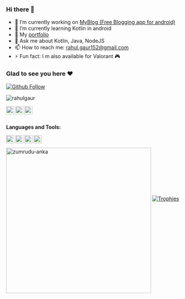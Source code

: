 ### Hi there :wave:

- 🔭 I’m currently working on [MyBlog (Free Blogging app for android)](https://play.google.com/store/apps/details?id=com.rahulgaur.myblog "MyBlog")
- 🌱 I’m currently learning Kotlin in android
- 📶 My [portfolio](https://rahulgaur.dev/)
- 💬 Ask me about Kotlin, Java, NodeJS
- 📫 How to reach me: rahul.gaur152@gmail.com
- ⚡ Fun fact: I m also available for Valorant 🎮


### Glad to see you here :heart:
[![Github Follow](https://img.shields.io/github/followers/irahulgaur?label=Follow%20me%20on%20github%21%21&style=for-the-badge)](https://github.com/login?return_to=https%3A%2F%2Fgithub.com%2FiRahulGaur%2F)
<p align="left"> <img src="https://komarev.com/ghpvc/?username=irahulgaur&label=Views&&color=green&style=flat-square" alt="rahulgaur" /> </p>

<a href="https://twitter.com/irahulgaur07">
  <img align="left" alt="Rahul Gaur's Twitter" width="22px" src="https://cdn.jsdelivr.net/npm/simple-icons@v3/icons/twitter.svg" />
</a>

<a href="https://linkedin.com/in/irahulgaur">
  <img align="left" alt="Rahul Gaur's Linkdein" width="22px" src="https://cdn.jsdelivr.net/npm/simple-icons@v3/icons/linkedin.svg" />
</a>

<a href="https://github.com/irahulgaur">
  <img align="left" alt="Rahul Gaur's Github" width="22px" src="https://cdn.jsdelivr.net/npm/simple-icons@v3/icons/github.svg" />
</a>

<br>
<br>

**Languages and Tools:**  

<img align="left" alt="android" width="22px" src="https://cdn.jsdelivr.net/npm/simple-icons@3.13.0/icons/android.svg" />
<img align="left" alt="android studio" width="22px" src="https://cdn.jsdelivr.net/npm/simple-icons@4.4.0/icons/androidstudio.svg" />
<img align="left" alt="java" width="22px" src="https://cdn.jsdelivr.net/npm/simple-icons@4.4.0/icons/java.svg" />
<img align="left" alt="kotlin" width="22px" src="https://cdn.jsdelivr.net/npm/simple-icons@4.4.0/icons/kotlin.svg" />

<br>
<br>

<a href="https://github.com/denvercoder1/github-readme-streak-stats" title="Go to Source">
  <img
    align="left"
    width="396"
    src="https://github-readme-streak-stats.herokuapp.com/?user=irahulgaur&theme=radical&border=61dafb&hide_border=true"
    alt="zumrudu-anka"
  />
</a>

<br />
<br />

<br />
<br />

<p> <br><br> </p>

<div>
  <a href="https://github.com/ryo-ma/github-profile-trophy" title="Go to Source">
    <img src="https://github-profile-trophy.vercel.app/?username=irahulgaur&theme=nord&column=7" alt="Trophies" />
  </a>
</div>
